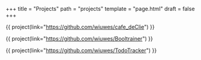 +++
title = "Projects"
path = "projects"
template = "page.html"
draft = false
+++

{{ project(link="https://github.com/wiuwes/cafe_deClie") }}

{{ project(link="https://github.com/wiuwes/Booltrainer") }}

{{ project(link="https://github.com/wiuwes/TodoTracker") }}
